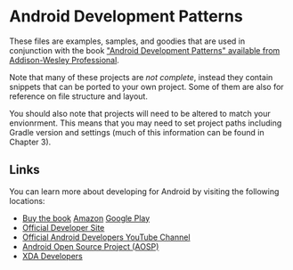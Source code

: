 # Android Development Patterns

These files are examples, samples, and goodies that are used in conjunction with the book ["Android Development Patterns" available from Addison-Wesley Professional](http://www.informit.com/store/android-development-patterns-best-practices-for-professional-9780133923681).

Note that many of these projects are *not complete*, instead they contain snippets that can be ported to your own project. Some of them are also for reference on file structure and layout.

You should also note that projects will need to be altered to match your envionrment. This means that you may need to set project paths including Gradle version and settings (much of this information can be found in Chapter 3).

## Links

You can learn more about developing for Android by visiting the following locations:

- [Buy the book](http://www.informit.com/store/android-development-patterns-best-practices-for-professional-9780133923681) [Amazon](http://www.amazon.com/Android-Development-Patterns-Professional-Developers/dp/0133923681/ref=sr_1_1?ie=UTF8&qid=1457805816&sr=8-1&keywords=android+development+patterns) [Google Play](https://play.google.com/store/books/details/Phil_Dutson_Android_Development_Patterns?id=UFGaCwAAQBAJ)
- [Official Developer Site](http://developer.android.com/index.html)
- [Official Android Developers YouTube Channel](https://www.youtube.com/user/androiddevelopers)
- [Android Open Source Project (AOSP)](https://source.android.com/)
- [XDA Developers](http://www.xda-developers.com/)